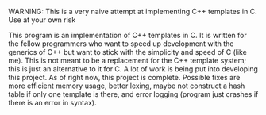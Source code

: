 WARNING: This is a very naive attempt at implementing C++ templates in C. Use at your own risk

This program is an implementation of C++ templates in C. It is written for the fellow programmers who want to speed up development with the generics of C++ but want to stick with the simplicity and speed of C (like me). This is not meant to be a replacement for the C++ template system; this is just an alternative to it for C. A lot of work is being put into developing this project. As of right now, this project is complete. Possible fixes are more efficient memory usage, better lexing, maybe not construct a hash table if only one template is there, and error logging (program just crashes if there is an error in syntax).
